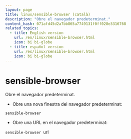 ```yaml
---
layout: page
title: linux/sensible-browser (català)
description: "Obre el navegador predeterminat."
content_hash: 071afd45d2a7bb865a7749131f0ff028e3316768
related_topics:
  - title: English version
    url: /en/linux/sensible-browser.html
    icon: bi bi-globe
  - title: español version
    url: /es/linux/sensible-browser.html
    icon: bi bi-globe
---
```

# sensible-browser

Obre el navegador predeterminat.

- Obre una nova finestra del navegador predeterminat:

`sensible-browser`

- Obre una URL en el navegador predeterminat:

`sensible-browser `<span class="tldr-var badge badge-pill bg-dark-lm bg-white-dm text-white-lm text-dark-dm font-weight-bold">url</span>
